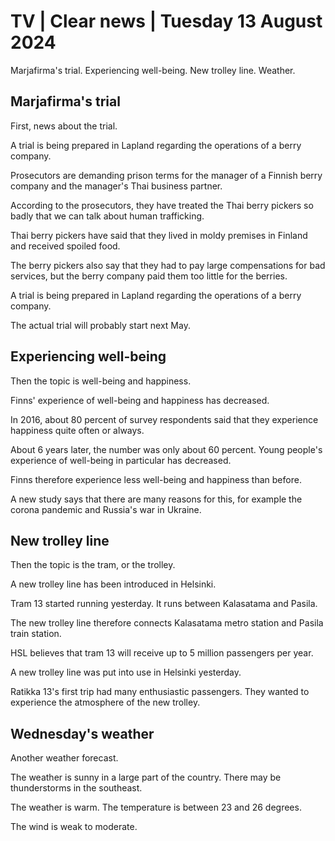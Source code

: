 # TV \| Clear news \| Tuesday 13 August 2024

Marjafirma's trial. Experiencing well-being. New trolley line. Weather.

## Marjafirma's trial

First, news about the trial.

A trial is being prepared in Lapland regarding the operations of a berry company.

Prosecutors are demanding prison terms for the manager of a Finnish berry company and the manager's Thai business partner.

According to the prosecutors, they have treated the Thai berry pickers so badly that we can talk about human trafficking.

Thai berry pickers have said that they lived in moldy premises in Finland and received spoiled food.

The berry pickers also say that they had to pay large compensations for bad services, but the berry company paid them too little for the berries.

A trial is being prepared in Lapland regarding the operations of a berry company.

The actual trial will probably start next May.

## Experiencing well-being

Then the topic is well-being and happiness.

Finns' experience of well-being and happiness has decreased.

In 2016, about 80 percent of survey respondents said that they experience happiness quite often or always.

About 6 years later, the number was only about 60 percent. Young people's experience of well-being in particular has decreased.

Finns therefore experience less well-being and happiness than before.

A new study says that there are many reasons for this, for example the corona pandemic and Russia's war in Ukraine.

## New trolley line

Then the topic is the tram, or the trolley.

A new trolley line has been introduced in Helsinki.

Tram 13 started running yesterday. It runs between Kalasatama and Pasila.

The new trolley line therefore connects Kalasatama metro station and Pasila train station.

HSL believes that tram 13 will receive up to 5 million passengers per year.

A new trolley line was put into use in Helsinki yesterday.

Ratikka 13's first trip had many enthusiastic passengers. They wanted to experience the atmosphere of the new trolley.

## Wednesday's weather

Another weather forecast.

The weather is sunny in a large part of the country. There may be thunderstorms in the southeast.

The weather is warm. The temperature is between 23 and 26 degrees.

The wind is weak to moderate.

